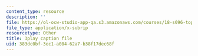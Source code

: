 ```yaml
---
content_type: resource
description: ''
file: https://ol-ocw-studio-app-qa.s3.amazonaws.com/courses/18-s096-topics-in-mathematics-with-applications-in-finance-fall-2013/383dc0bf3ec1a08462a7b38f17dec68f_l1kLCrxL9Hk.srt
file_type: application/x-subrip
resourcetype: Other
title: 3play caption file
uid: 383dc0bf-3ec1-a084-62a7-b38f17dec68f
---
```

